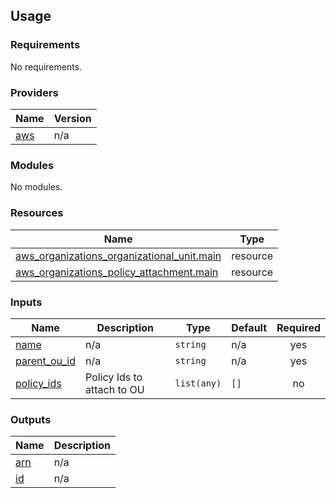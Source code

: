 ## Usage

<!--- BEGIN_TF_DOCS --->
### Requirements

No requirements.

### Providers

| Name | Version |
|------|---------|
| <a name="provider_aws"></a> [aws](#provider\_aws) | n/a |

### Modules

No modules.

### Resources

| Name | Type |
|------|------|
| [aws_organizations_organizational_unit.main](https://registry.terraform.io/providers/hashicorp/aws/latest/docs/resources/organizations_organizational_unit) | resource |
| [aws_organizations_policy_attachment.main](https://registry.terraform.io/providers/hashicorp/aws/latest/docs/resources/organizations_policy_attachment) | resource |

### Inputs

| Name | Description | Type | Default | Required |
|------|-------------|------|---------|:--------:|
| <a name="input_name"></a> [name](#input\_name) | n/a | `string` | n/a | yes |
| <a name="input_parent_ou_id"></a> [parent\_ou\_id](#input\_parent\_ou\_id) | n/a | `string` | n/a | yes |
| <a name="input_policy_ids"></a> [policy\_ids](#input\_policy\_ids) | Policy Ids to attach to OU | `list(any)` | `[]` | no |

### Outputs

| Name | Description |
|------|-------------|
| <a name="output_arn"></a> [arn](#output\_arn) | n/a |
| <a name="output_id"></a> [id](#output\_id) | n/a |

<!--- END_TF_DOCS --->
